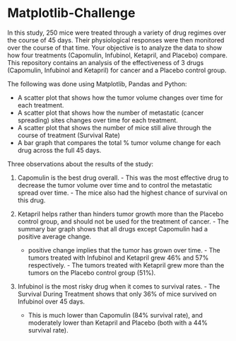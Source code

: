 # Matplotlib-Challenge

In this study, 250 mice were treated through a variety of drug regimes over the course of 45 days. Their physiological responses were then monitored over the course of that time. Your objective is to analyze the data to show how four treatments (Capomulin, Infubinol, Ketapril, and Placebo) compare. This repository contains an analysis of the effectiveness of 3 drugs (Capomulin, Infubinol and Ketapril) for cancer and a Placebo control group.

The following was done using Matplotlib, Pandas and Python:
  - A scatter plot that shows how the tumor volume changes over time for each treatment.
  - A scatter plot that shows how the number of metastatic (cancer spreading) sites changes over time for each treatment.
  - A scatter plot that shows the number of mice still alive through the course of treatment (Survival Rate)
  - A bar graph that compares the total % tumor volume change for each drug across the full 45 days.

Three observations about the results of the study:

  1. Capomulin is the best drug overall.
    - This was the most effective drug to decrease the tumor volume over time and to control the metastatic spread over time. 
    - The mice also had the highest chance of survival on this drug.
  
  2. Ketapril helps rather than hinders tumor growth more than the Placebo control group, and should not be used for the treatment of cancer. 
    - The summary bar graph shows that all drugs except Capomulin had a positive average change.
      - positive change implies that the tumor has grown over time.
    - The tumors treated with Infubinol and Ketapril grew 46% and 57% respectively.
    - The tumors treated with Ketapril grew more than the tumors on the Placebo control group (51%).
    
  3. Infubinol is the most risky drug when it comes to survival rates.
    - The Survival During Treatment shows that only 36% of mice survived on Infubinol over 45 days. 
      - This is much lower than Capomulin (84% survival rate), and moderately lower than Ketapril and Placebo (both with a 44% survival rate).
 

